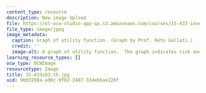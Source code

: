 ```yaml
---
content_type: resource
description: New image Upload
file: https://ol-ocw-studio-app-qa.s3.amazonaws.com/courses/15-433-investments-spring-2003/9b03298aa00c9f822487334e6bae220f_15-433s03-th.jpg
file_type: image/jpeg
image_metadata:
  caption: Graph of utility function. (Graph by Prof. Reto Gallati.)
  credit: ''
  image-alt: A graph of utility function.  The graph indicates risk aversion points.
learning_resource_types: []
ocw_type: OCWImage
resourcetype: Image
title: 15-433s03-th.jpg
uid: 9b03298a-a00c-9f82-2487-334e6bae220f
---
```

